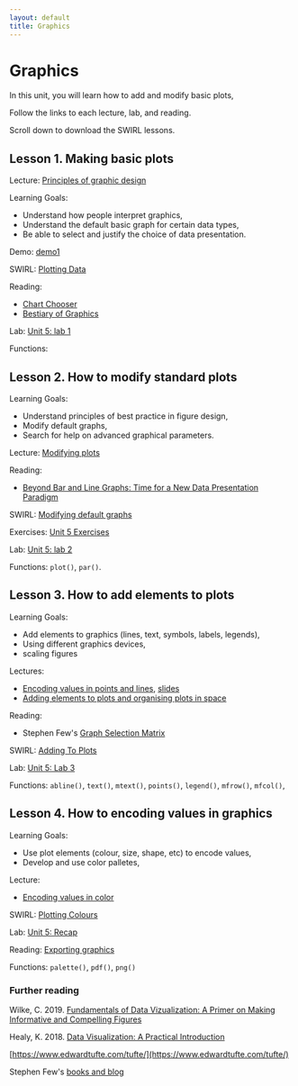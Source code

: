 ```yaml
---
layout: default
title: Graphics
---
```


# Graphics 

In this unit, you will learn how to add and modify basic plots, 

Follow the links to each lecture, lab, and reading.

Scroll down to download the SWIRL lessons.



## Lesson 1. Making basic plots

Lecture: [Principles of graphic design](../unit5/principles-of-graphics.html)

Learning Goals:
 - Understand how people interpret graphics,
 - Understand the default basic graph for certain data types,
 - Be able to select and justify the choice of data presentation.
 
Demo: [demo1](../unit5/demo1.html) 

SWIRL: [Plotting Data](../unit5/swirl/Plotting_Data.html)

Reading: 
 - [Chart Chooser](http://intro2r.info/unit5/img/ChartChooser.pdf)
 - [Bestiary of Graphics](../unit5/bestiary-graphics.html)

Lab: [Unit 5: lab 1](../unit5/labs.html)

Functions: 

## Lesson 2. How to modify standard plots

Learning Goals:
 - Understand principles of best practice in figure design,
 - Modify default graphs,
 - Search for help on advanced graphical parameters.

Lecture: [Modifying plots](../unit5/modifying-plots.html)

Reading:
 - [Beyond Bar and Line Graphs: Time for a New Data Presentation Paradigm](https://journals.plos.org/plosbiology/article?id=10.1371/journal.pbio.1002128)

SWIRL: [Modifying default graphs](../unit5/swirl/Modifying_Standard_Plots.html)

Exercises: [Unit 5 Exercises](../unit5/exercises.html)

Lab: [Unit 5: lab 2](../unit5/labs.html)

Functions: `plot()`, `par()`.



## Lesson 3. How to add elements to plots

Learning Goals:
 - Add elements to graphics (lines, text, symbols, labels, legends),
 - Using different graphics devices,
 - scaling figures

Lectures: 
 - [Encoding values in points and lines](../unit5/encoding-values.html),  [slides](../unit5/encoding-values-slides.html)
 - [Adding elements to plots and organising plots in space](../unit5/adding-to-plots.html)

Reading:
 - Stephen Few's [Graph Selection Matrix](https://www.perceptualedge.com/articles/misc/Graph_Selection_Matrix.pdf)

SWIRL: [Adding To Plots](../unit5/swirl/Adding_To_Plots.html)

Lab: [Unit 5: Lab 3](../unit5/labs.html)

Functions: `abline()`, `text()`, `mtext()`, `points()`, `legend()`, `mfrow()`, `mfcol()`,


## Lesson 4. How to encoding values in graphics

Learning Goals:
 - Use plot elements (colour, size, shape, etc) to encode values,
 - Develop and use color palletes,

Lecture:
  - [Encoding values in color](../unit5/using-colour.html)

SWIRL: [Plotting Colours](../unit5/swirl/Plotting_Colours.html)

Lab: [Unit 5: Recap](../unit5/labs.html)

Reading: [Exporting graphics](../unit5/exporting-graphics.html)

Functions: `palette()`, `pdf()`, `png()`


### Further reading

Wilke, C. 2019. [Fundamentals of Data Vizualization: A Primer on Making Informative and Compelling Figures](https://serialmentor.com/dataviz/)

Healy, K. 2018. [Data Visualization: A Practical Introduction](http://socviz.co/)

[https://www.edwardtufte.com/tufte/](https://www.edwardtufte.com/tufte/)

Stephen Few's [books and blog](http://www.perceptualedge.com/)
